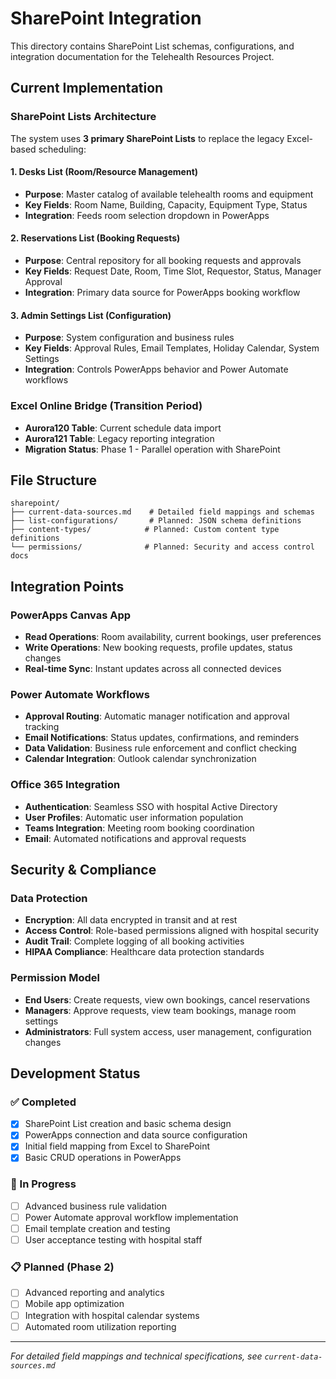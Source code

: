 # SharePoint Integration

This directory contains SharePoint List schemas, configurations, and integration documentation for the Telehealth Resources Project.

## Current Implementation

### SharePoint Lists Architecture
The system uses **3 primary SharePoint Lists** to replace the legacy Excel-based scheduling:

#### 1. Desks List (Room/Resource Management)
- **Purpose**: Master catalog of available telehealth rooms and equipment
- **Key Fields**: Room Name, Building, Capacity, Equipment Type, Status
- **Integration**: Feeds room selection dropdown in PowerApps

#### 2. Reservations List (Booking Requests)
- **Purpose**: Central repository for all booking requests and approvals
- **Key Fields**: Request Date, Room, Time Slot, Requestor, Status, Manager Approval
- **Integration**: Primary data source for PowerApps booking workflow

#### 3. Admin Settings List (Configuration)
- **Purpose**: System configuration and business rules
- **Key Fields**: Approval Rules, Email Templates, Holiday Calendar, System Settings
- **Integration**: Controls PowerApps behavior and Power Automate workflows

### Excel Online Bridge (Transition Period)
- **Aurora120 Table**: Current schedule data import
- **Aurora121 Table**: Legacy reporting integration
- **Migration Status**: Phase 1 - Parallel operation with SharePoint

## File Structure

```
sharepoint/
├── current-data-sources.md    # Detailed field mappings and schemas
├── list-configurations/       # Planned: JSON schema definitions
├── content-types/            # Planned: Custom content type definitions
└── permissions/              # Planned: Security and access control docs
```

## Integration Points

### PowerApps Canvas App
- **Read Operations**: Room availability, current bookings, user preferences
- **Write Operations**: New booking requests, profile updates, status changes
- **Real-time Sync**: Instant updates across all connected devices

### Power Automate Workflows
- **Approval Routing**: Automatic manager notification and approval tracking
- **Email Notifications**: Status updates, confirmations, and reminders
- **Data Validation**: Business rule enforcement and conflict checking
- **Calendar Integration**: Outlook calendar synchronization

### Office 365 Integration
- **Authentication**: Seamless SSO with hospital Active Directory
- **User Profiles**: Automatic user information population
- **Teams Integration**: Meeting room booking coordination
- **Email**: Automated notifications and approval requests

## Security & Compliance

### Data Protection
- **Encryption**: All data encrypted in transit and at rest
- **Access Control**: Role-based permissions aligned with hospital security
- **Audit Trail**: Complete logging of all booking activities
- **HIPAA Compliance**: Healthcare data protection standards

### Permission Model
- **End Users**: Create requests, view own bookings, cancel reservations
- **Managers**: Approve requests, view team bookings, manage room settings
- **Administrators**: Full system access, user management, configuration changes

## Development Status

### ✅ Completed
- [x] SharePoint List creation and basic schema design
- [x] PowerApps connection and data source configuration
- [x] Initial field mapping from Excel to SharePoint
- [x] Basic CRUD operations in PowerApps

### 🔄 In Progress
- [ ] Advanced business rule validation
- [ ] Power Automate approval workflow implementation
- [ ] Email template creation and testing
- [ ] User acceptance testing with hospital staff

### 📋 Planned (Phase 2)
- [ ] Advanced reporting and analytics
- [ ] Mobile app optimization
- [ ] Integration with hospital calendar systems
- [ ] Automated room utilization reporting

---
*For detailed field mappings and technical specifications, see `current-data-sources.md`*
